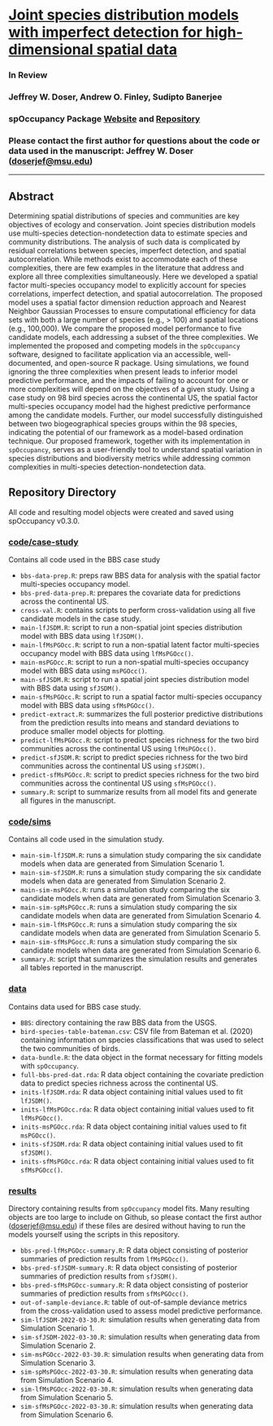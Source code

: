 # [Joint species distribution models with imperfect detection for high-dimensional spatial data](https://arxiv.org/abs/2204.02707)

### In Review

### Jeffrey W. Doser, Andrew O. Finley, Sudipto Banerjee

### spOccupancy Package [Website](https://www.jeffdoser.com/files/spoccupancy-web/) and [Repository](https://github.com/doserjef/spOccupancy/)

### Please contact the first author for questions about the code or data used in the manuscript: Jeffrey W. Doser (doserjef@msu.edu)

---------------------------------

## Abstract

Determining spatial distributions of species and communities are key objectives of ecology and conservation. Joint species distribution models use multi-species detection-nondetection data to estimate species and community distributions. The analysis of such data is complicated by residual correlations between species, imperfect detection, and spatial autocorrelation. While methods exist to accommodate each of these complexities, there are few examples in the literature that address and explore all three complexities simultaneously. Here we developed a spatial factor multi-species occupancy model to explicitly account for species correlations, imperfect detection, and spatial autocorrelation. The proposed model uses a spatial factor dimension reduction approach and Nearest Neighbor Gaussian Processes to ensure computational efficiency for data sets with both a large number of species (e.g., > 100) and spatial locations (e.g., 100,000). We compare the proposed model performance to five candidate models, each addressing a subset of the three complexities. We implemented the proposed and competing models in the `spOccupancy` software, designed to facilitate application via an accessible, well-documented, and open-source R package. Using simulations, we found ignoring the three complexities when present leads to inferior model predictive performance, and the impacts of failing to account for one or more complexities will depend on the objectives of a given study. Using a case study on 98 bird species across the continental US, the spatial factor multi-species occupancy model had the highest predictive performance among the candidate models. Further, our model successfully distinguished between two biogeographical species groups within the 98 species, indicating the potential of our framework as a model-based ordination technique. Our proposed framework, together with its implementation in `spOccupancy`, serves as a user-friendly tool to understand spatial variation in species distributions and biodiversity metrics while addressing common complexities in multi-species detection-nondetection data.    

## Repository Directory

All code and resulting model objects were created and saved using spOccupancy v0.3.0.

### [code/case-study](./code/case-study)

Contains all code used in the BBS case study

+ `bbs-data-prep.R`: preps raw BBS data for analysis with the spatial factor multi-species occupancy model.
+ `bbs-pred-data-prep.R`: prepares the covariate data for predictions across the continental US.
+ `cross-val.R`: contains scripts to perform cross-validation using all five candidate models in the case study.
+ `main-lfJSDM.R`: script to run a non-spatial joint species distribution model with BBS data using `lfJSDM()`. 
+ `main-lfMsPGOcc.R`: script to run a non-spatial latent factor multi-species occupancy model with BBS data using `lfMsPGOcc()`.
+ `main-msPGOcc.R`: script to run a non-spatial multi-species occupancy model with BBS data using `msPGOcc()`. 
+ `main-sfJSDM.R`: script to run a spatial joint species distribution model with BBS data using `sfJSDM()`.
+ `main-sfMsPGOcc.R`: script to run a spatial factor multi-species occupancy model with BBS data using `sfMsPGOcc()`. 
+ `predict-extract.R`: summarizes the full posterior predictive distributions from the prediction results into means and standard deviations to produce smaller model objects for plotting.
+ `predict-lfMsPGOcc.R`: script to predict species richness for the two bird communities across the continental US using `lfMsPGOcc()`. 
+ `predict-sfJSDM.R`: script to predict species richness for the two bird communities across the continental US using `sfJSDM()`.
+ `predict-sfMsPGOcc.R`: script to predict species richness for the two bird communities across the continental US using `sfMsPGOcc()`. 
+ `summary.R`: script to summarize results from all model fits and generate all figures in the manuscript. 

### [code/sims](./code/sims)

Contains all code used in the simulation study. 

+ `main-sim-lfJSDM.R`: runs a simulation study comparing the six candidate models when data are generated from Simulation Scenario 1.
+ `main-sim-sfJSDM.R`: runs a simulation study comparing the six candidate models when data are generated from Simulation Scenario 2.
+ `main-sim-msPGOcc.R`: runs a simulation study comparing the six candidate models when data are generated from Simulation Scenario 3.
+ `main-sim-spMsPGOcc.R`: runs a simulation study comparing the six candidate models when data are generated from Simulation Scenario 4.
+ `main-sim-lfMsPGOcc.R`: runs a simulation study comparing the six candidate models when data are generated from Simulation Scenario 5.
+ `main-sim-sfMsPGocc.R`: runs a simulation study comparing the six candidate models when data are generated from Simulation Scenario 6.
+ `summary.R`: script that summarizes the simulation results and generates all tables reported in the manuscript. 

### [data](./data/)

Contains data used for BBS case study.

+ `BBS`: directory containing the raw BBS data from the USGS. 
+ `bird-species-table-bateman.csv`: CSV file from Bateman et al. (2020) containing information on species classifications that was used to select the two communities of birds.
+ `data-bundle.R`: the data object in the format necessary for fitting models with `spOccupancy`. 
+ `full-bbs-pred-dat.rda`: R data object containing the covariate prediction data to predict species richness across the continental US.
+ `inits-lfJSDM.rda`: R data object containing initial values used to fit `lfJSDM()`. 
+ `inits-lfMsPGOcc.rda`: R data object containing initial values used to fit `lfMsPGOcc()`.
+ `inits-msPGOcc.rda`: R data object containing initial values used to fit `msPGOcc()`. 
+ `inits-sfJSDM.rda`: R data object containing initial values used to fit `sfJSDM()`.
+ `inits-sfMsPGOcc.rda`: R data object containing initial values used to fit `sfMsPGOcc()`.

### [results](.results/)

Directory containing results from `spOccupancy` model fits. Many resulting objects are too large to include on Github, so please contact the first author (doserjef@msu.edu) if these files are desired without having to run the models yourself using the scripts in this repository.

+ `bbs-pred-lfMsPGOcc-summary.R`: R data object consisting of posterior summaries of prediction results from `lfMsPGOcc()`. 
+ `bbs-pred-sfJSDM-summary.R`: R data object consisting of posterior summaries of prediction results from `sfJSDM()`.
+ `bbs-pred-sfMsPGOcc-summary.R`: R data object consisting of posterior summaries of prediction results from `sfMsPGOcc()`.
+ `out-of-sample-deviance.R`: table of out-of-sample deviance metrics from the cross-validation used to assess model predictive performance.
+ `sim-lfJSDM-2022-03-30.R`: simulation results when generating data from Simulation Scenario 1.
+ `sim-sfJSDM-2022-03-30.R`: simulation results when generating data from Simulation Scenario 2.
+ `sim-msPGOcc-2022-03-30.R`: simulation results when generating data from Simulation Scenario 3.
+ `sim-spMsPGOcc-2022-03-30.R`: simulation results when generating data from Simulation Scenario 4.
+ `sim-lfMsPGOcc-2022-03-30.R`: simulation results when generating data from Simulation Scenario 5.
+ `sim-sfMsPGOcc-2022-03-30.R`: simulation results when generating data from Simulation Scenario 6.




